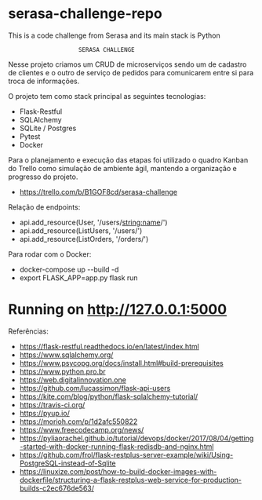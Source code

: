 # serasa-challenge-repo
This is a code challenge from Serasa and its main stack is Python

                        SERASA CHALLENGE

Nesse projeto criamos um CRUD de microserviços sendo um de cadastro de clientes e o outro de serviço de pedidos para comunicarem entre si para troca de informações.

O projeto tem como stack principal as seguintes tecnologias:

- Flask-Restful
- SQLAlchemy
- SQLite / Postgres
- Pytest
- Docker

Para o planejamento e execução das etapas foi utilizado o quadro Kanban do Trello como simulação de ambiente ágil, mantendo a organização e progresso do projeto.

- https://trello.com/b/B1GOF8cd/serasa-challenge

Relação de endpoints:

- api.add_resource(User, '/users/<string:name>/')
- api.add_resource(ListUsers, '/users/')
- api.add_resource(ListOrders, '/orders/')

Para rodar com o Docker:

- docker-compose up --build -d
- export FLASK_APP=app.py
flask run
# Running on http://127.0.0.1:5000


Referências: 

- https://flask-restful.readthedocs.io/en/latest/index.html
- https://www.sqlalchemy.org/
- https://www.psycopg.org/docs/install.html#build-prerequisites
- https://www.python.pro.br
- https://web.digitalinnovation.one
- https://github.com/lucassimon/flask-api-users
- https://kite.com/blog/python/flask-sqlalchemy-tutorial/
- https://travis-ci.org/
- https://pyup.io/
- https://morioh.com/p/1d2afc550822
- https://www.freecodecamp.org/news/
- https://pyliaorachel.github.io/tutorial/devops/docker/2017/08/04/getting-started-with-docker-running-flask-redisdb-and-nginx.html
- https://github.com/frol/flask-restplus-server-example/wiki/Using-PostgreSQL-instead-of-Sqlite
- https://linuxize.com/post/how-to-build-docker-images-with-dockerfile/structuring-a-flask-restplus-web-service-for-production-builds-c2ec676de563/
